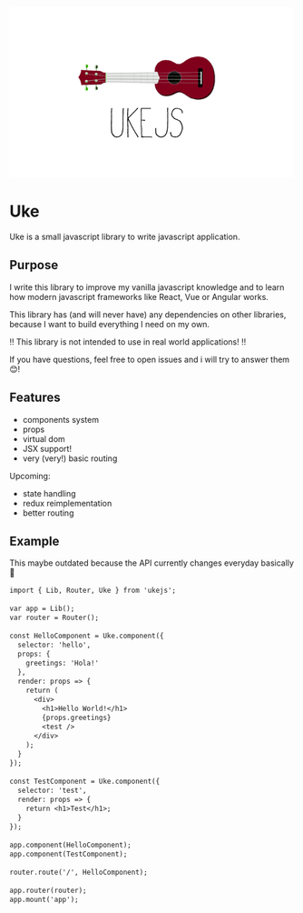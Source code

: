 ![UkeJS Logo](assets/logo.png)

# Uke

Uke is a small javascript library to write javascript application.

## Purpose

I write this library to improve my vanilla javascript knowledge and to learn
how modern javascript frameworks like React, Vue or Angular works.

This library has (and will never have) any dependencies on other libraries, because I want to build everything I need on my own.

‼ This library is not intended to use in real world applications! ‼

If you have questions, feel free to open issues and i will try to answer them 😊!

## Features

* components system
* props
* virtual dom
* JSX support!
* very (very!) basic routing

Upcoming:

* state handling
* redux reimplementation
* better routing

## Example

This maybe outdated because the API currently changes everyday basically 🤷

```
import { Lib, Router, Uke } from 'ukejs';

var app = Lib();
var router = Router();

const HelloComponent = Uke.component({
  selector: 'hello',
  props: {
    greetings: 'Hola!'
  },
  render: props => {
    return (
      <div>
        <h1>Hello World!</h1>
        {props.greetings}
        <test />
      </div>
    );
  }
});

const TestComponent = Uke.component({
  selector: 'test',
  render: props => {
    return <h1>Test</h1>;
  }
});

app.component(HelloComponent);
app.component(TestComponent);

router.route('/', HelloComponent);

app.router(router);
app.mount('app');
```
